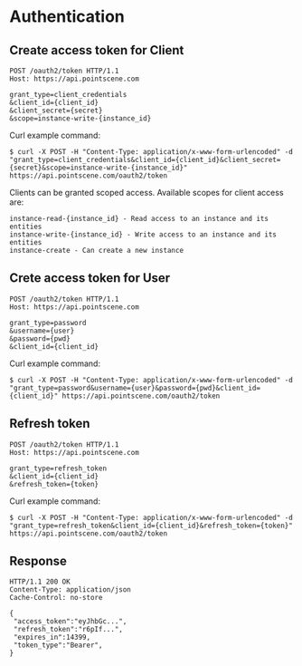 # Authentication
## Create access token for Client
```
POST /oauth2/token HTTP/1.1
Host: https://api.pointscene.com
 
grant_type=client_credentials
&client_id={client_id}
&client_secret={secret}
&scope=instance-write-{instance_id}
```

Curl example command:
```
$ curl -X POST -H "Content-Type: application/x-www-form-urlencoded" -d "grant_type=client_credentials&client_id={client_id}&client_secret={secret}&scope=instance-write-{instance_id}" https://api.pointscene.com/oauth2/token
```

Clients can be granted scoped access. Available scopes for client access are:
```
instance-read-{instance_id} - Read access to an instance and its entities
instance-write-{instance_id} - Write access to an instance and its entities
instance-create - Can create a new instance
```

## Crete access token for User
```
POST /oauth2/token HTTP/1.1
Host: https://api.pointscene.com
 
grant_type=password
&username={user}
&password={pwd}
&client_id={client_id}
```

Curl example command:

``` 
$ curl -X POST -H "Content-Type: application/x-www-form-urlencoded" -d "grant_type=password&username={user}&password={pwd}&client_id={client_id}" https://api.pointscene.com/oauth2/token
```

## Refresh token
```
POST /oauth2/token HTTP/1.1
Host: https://api.pointscene.com
 
grant_type=refresh_token
&client_id={client_id}
&refresh_token={token}
```

Curl example command:
```
$ curl -X POST -H "Content-Type: application/x-www-form-urlencoded" -d "grant_type=refresh_token&client_id={client_id}&refresh_token={token}" https://api.pointscene.com/oauth2/token
```

## Response

```
HTTP/1.1 200 OK
Content-Type: application/json
Cache-Control: no-store
 
{
 "access_token":"eyJhbGc...",
 "refresh_token":"r6pIf...",
 "expires_in":14399,
 "token_type":"Bearer",
}
```